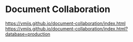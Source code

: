# Document Collaboration

https://vmiis.github.io/document-collaboration/index.html  
https://vmiis.github.io/document-collaboration/index.html?database=production  
